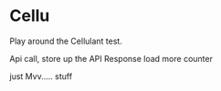 # Cellu

Play around the Cellulant test.

Api call, store up the API Response
load more counter

just Mvv..... stuff
